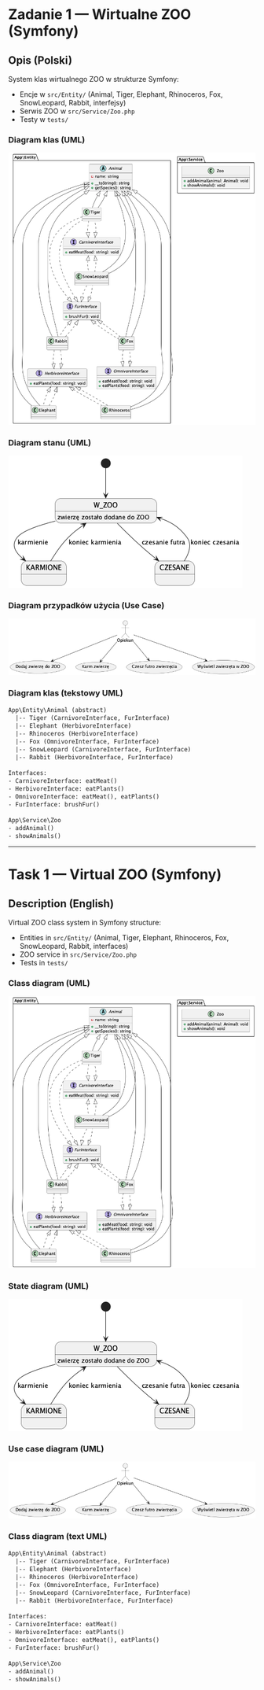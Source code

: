 # Zadanie 1 — Wirtualne ZOO (Symfony)

## Opis (Polski)

System klas wirtualnego ZOO w strukturze Symfony:
- Encje w `src/Entity/` (Animal, Tiger, Elephant, Rhinoceros, Fox, SnowLeopard, Rabbit, interfejsy)
- Serwis ZOO w `src/Service/Zoo.php`
- Testy w `tests/`

### Diagram klas (UML)

![Diagram klas UML](uml/zoo.png)

### Diagram stanu (UML)

![Diagram stanu UML](uml/zoo_state.png)

### Diagram przypadków użycia (Use Case)

![Diagram use case UML](uml/zoo_usecase.png)

### Diagram klas (tekstowy UML)

```
App\Entity\Animal (abstract)
  |-- Tiger (CarnivoreInterface, FurInterface)
  |-- Elephant (HerbivoreInterface)
  |-- Rhinoceros (HerbivoreInterface)
  |-- Fox (OmnivoreInterface, FurInterface)
  |-- SnowLeopard (CarnivoreInterface, FurInterface)
  |-- Rabbit (HerbivoreInterface, FurInterface)

Interfaces:
- CarnivoreInterface: eatMeat()
- HerbivoreInterface: eatPlants()
- OmnivoreInterface: eatMeat(), eatPlants()
- FurInterface: brushFur()

App\Service\Zoo
- addAnimal()
- showAnimals()
```

---

# Task 1 — Virtual ZOO (Symfony)

## Description (English)

Virtual ZOO class system in Symfony structure:
- Entities in `src/Entity/` (Animal, Tiger, Elephant, Rhinoceros, Fox, SnowLeopard, Rabbit, interfaces)
- ZOO service in `src/Service/Zoo.php`
- Tests in `tests/`

### Class diagram (UML)

![UML class diagram](uml/zoo.png)

### State diagram (UML)

![UML state diagram](uml/zoo_state.png)

### Use case diagram (UML)

![UML use case diagram](uml/zoo_usecase.png)

### Class diagram (text UML)

```
App\Entity\Animal (abstract)
  |-- Tiger (CarnivoreInterface, FurInterface)
  |-- Elephant (HerbivoreInterface)
  |-- Rhinoceros (HerbivoreInterface)
  |-- Fox (OmnivoreInterface, FurInterface)
  |-- SnowLeopard (CarnivoreInterface, FurInterface)
  |-- Rabbit (HerbivoreInterface, FurInterface)

Interfaces:
- CarnivoreInterface: eatMeat()
- HerbivoreInterface: eatPlants()
- OmnivoreInterface: eatMeat(), eatPlants()
- FurInterface: brushFur()

App\Service\Zoo
- addAnimal()
- showAnimals()
``` 